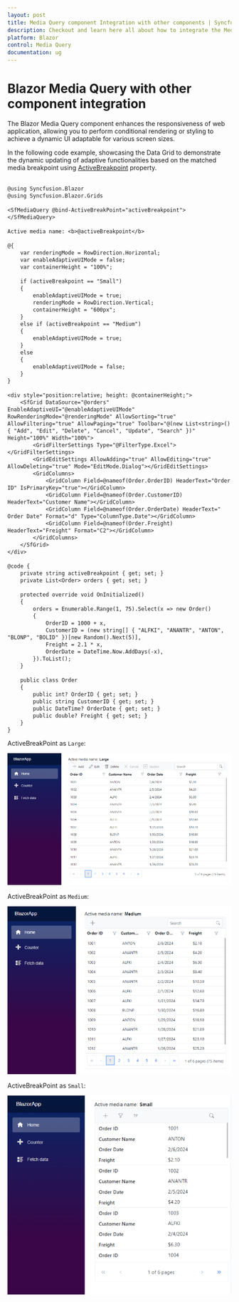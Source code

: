 ```yaml
---
layout: post
title: Media Query component Integration with other components | Syncfusion
description: Checkout and learn here all about how to integrate the Media Query with other component like Chart and much more details.
platform: Blazor
control: Media Query
documentation: ug
---
```


# Blazor Media Query with other component integration

The Blazor Media Query component enhances the responsiveness of web application, allowing you to perform conditional rendering or styling to achieve a dynamic UI adaptable for various screen sizes.

In the following code example, showcasing the Data Grid to demonstrate the dynamic updating of adaptive functionalities based on the matched media breakpoint using [ActiveBreakpoint](https://help.syncfusion.com/cr/blazor/Syncfusion.Blazor.SfMediaQuery.html#Syncfusion_Blazor_SfMediaQuery_ActiveBreakpoint) property.

```cshtml

@using Syncfusion.Blazor
@using Syncfusion.Blazor.Grids

<SfMediaQuery @bind-ActiveBreakPoint="activeBreakpoint"></SfMediaQuery>

Active media name: <b>@activeBreakpoint</b>

@{
    var renderingMode = RowDirection.Horizontal;
    var enableAdaptiveUIMode = false;
    var containerHeight = "100%";

    if (activeBreakpoint == "Small")
    {
        enableAdaptiveUIMode = true;
        renderingMode = RowDirection.Vertical;
        containerHeight = "600px";
    }
    else if (activeBreakpoint == "Medium")
    {
        enableAdaptiveUIMode = true;
    }
    else
    {
        enableAdaptiveUIMode = false;
    }
}

<div style="position:relative; height: @containerHeight;">
    <SfGrid DataSource="@orders" EnableAdaptiveUI="@enableAdaptiveUIMode" RowRenderingMode="@renderingMode" AllowSorting="true" AllowFiltering="true" AllowPaging="true" Toolbar="@(new List<string>() { "Add", "Edit", "Delete", "Cancel", "Update", "Search" })" Height="100%" Width="100%">
        <GridFilterSettings Type="@FilterType.Excel"></GridFilterSettings>
        <GridEditSettings AllowAdding="true" AllowEditing="true" AllowDeleting="true" Mode="EditMode.Dialog"></GridEditSettings>
        <GridColumns>
            <GridColumn Field=@nameof(Order.OrderID) HeaderText="Order ID" IsPrimaryKey="true"></GridColumn>
            <GridColumn Field=@nameof(Order.CustomerID) HeaderText="Customer Name"></GridColumn>
            <GridColumn Field=@nameof(Order.OrderDate) HeaderText=" Order Date" Format="d" Type="ColumnType.Date"></GridColumn>
            <GridColumn Field=@nameof(Order.Freight) HeaderText="Freight" Format="C2"></GridColumn>
        </GridColumns>
    </SfGrid>
</div>

@code {
    private string activeBreakpoint { get; set; }
    private List<Order> orders { get; set; }

    protected override void OnInitialized()
    {
        orders = Enumerable.Range(1, 75).Select(x => new Order()
        {
            OrderID = 1000 + x,
            CustomerID = (new string[] { "ALFKI", "ANANTR", "ANTON", "BLONP", "BOLID" })[new Random().Next(5)],
            Freight = 2.1 * x,
            OrderDate = DateTime.Now.AddDays(-x),
        }).ToList();
    }

    public class Order
    {
        public int? OrderID { get; set; }
        public string CustomerID { get; set; }
        public DateTime? OrderDate { get; set; }
        public double? Freight { get; set; }
    }
}

```

ActiveBreakPoint as `Large`:

![Blazor Media Query integration in Grid with activeBreakpoint as large](images/blazor-media-query-large-with-grid.png)

ActiveBreakPoint as `Medium`:

![Blazor Media Query integration in Grid with activeBreakpoint as medium](images/blazor-media-query-medium-with-grid.png)

ActiveBreakPoint as `Small`:

![Blazor Media Query integration in Grid with activeBreakpoint as small](images/blazor-media-query-small-with-grid.png)
